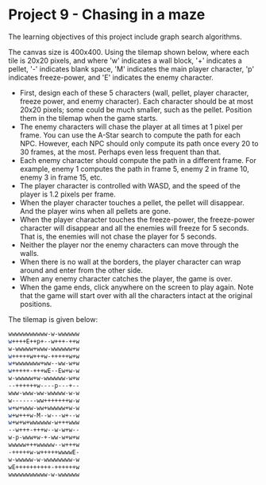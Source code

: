 # Project 9 - Chasing in a maze

The learning objectives of this project include graph search algorithms.

The canvas size is 400x400. Using the tilemap shown below, where each tile is 20x20 pixels, and where 'w' indicates a wall block, '+' indicates a pellet, '-' indicates blank space, 'M' indicates the main player character, 'p' indicates freeze-power, and 'E' indicates the enemy character.

- First, design each of these 5 characters (wall, pellet, player character, freeze power, and enemy character). Each character should be at most 20x20 pixels; some could be much smaller, such as the pellet. Position them in the tilemap when the game starts.
- The enemy characters will chase the player at all times at 1 pixel per frame.  You can use the A-Star search to compute the path for each NPC. However, each NPC should only compute its path once every 20 to 30 frames, at the most. Perhaps even less frequent than that.
- Each enemy character should compute the path in a different frame. For example, enemy 1 computes the path in frame 5, enemy 2 in frame 10, enemy 3 in frame 15, etc.
- The player character is controlled with WASD, and the speed of the player is 1.2 pixels per frame.
- When the player character touches a pellet, the pellet will disappear. And the player wins when all pellets are gone.
- When the player character touches the freeze-power, the freeze-power character will disappear and all the enemies will freeze for 5 seconds. That is, the enemies will not chase the player for 5 seconds.
- Neither the player nor the enemy characters can move through the walls.
- When there is no wall at the borders, the player character can wrap around and enter from the other side.
- When any enemy character catches the player, the game is over.
- When the game ends, click anywhere on the screen to play again. Note that the game will start over with all the characters intact at the original positions.

The tilemap is given below:

```sh
wwwwwwwwwww-w-wwwwww
w++++E++p+--w+++-++w
w-wwwww+www-wwwwww+w
w+++++w+++w-+++++w+w
w+wwwwwww+ww--ww-w+w
w+++++-+++wE--Ew+w-w
w-wwwww+w-wwwwww-w+w
--++++++w----p---+--
www-www-ww-wwwww-w-w
w-------ww+++++++w-w
w+w+www-ww+wwwww+w-w
w+w+++w-M--w---w+--w
w+w+w+wwwwww-w+++www
--w+++-+++w--w-w+w--
w-p-www+w-+-ww-w+w+w
wwwww+++wwwww--w+++w
-+++++w-w+++++wwwwE-
w-wwwww-w-wwwwwwww-w
wE++++++++++-++++++w
wwwwwwwwwww-w-wwwwww
```
 
